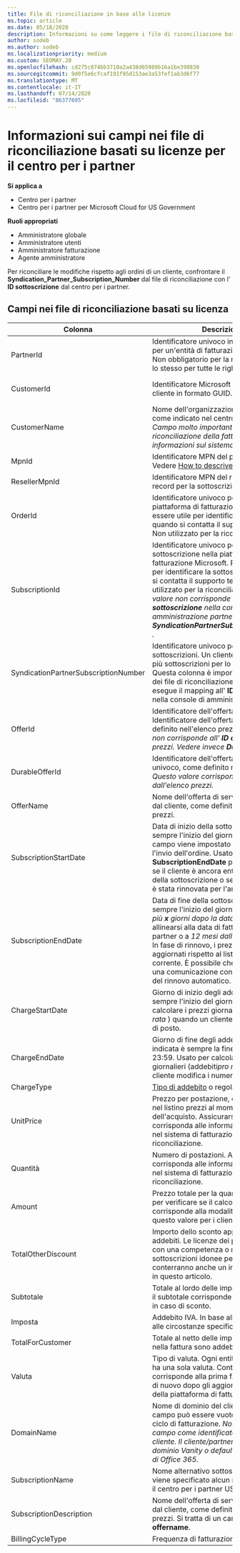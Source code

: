 ```yaml
---
title: File di riconciliazione in base alle licenze
ms.topic: article
ms.date: 05/18/2020
description: Informazioni su come leggere i file di riconciliazione basati sulle licenze nel centro per i partner. Questo articolo illustra il significato di ogni campo nel file di ricognizione basato sulle licenze.
author: sodeb
ms.author: sodeb
ms.localizationpriority: medium
ms.custom: SEOMAY.20
ms.openlocfilehash: cd275c074bb3710a2a438d65989b16a1be398830
ms.sourcegitcommit: 9d0f5e6cfcaf191f95d153ae3a53fef1ab3d6f77
ms.translationtype: MT
ms.contentlocale: it-IT
ms.lasthandoff: 07/14/2020
ms.locfileid: "86377695"
---
```

# <a name="understand-the-fields-in-partner-center-license-based-reconciliation-files"></a>Informazioni sui campi nei file di riconciliazione basati su licenze per il centro per i partner

**Si applica a**

- Centro per i partner
- Centro per i partner per Microsoft Cloud for US Government

**Ruoli appropriati**
- Amministratore globale
- Amministratore utenti
- Amministratore fatturazione
- Agente amministratore

Per riconciliare le modifiche rispetto agli ordini di un cliente, confrontare il **Syndication_Partner_Subscription_Number** dal file di riconciliazione con l' **ID sottoscrizione** dal centro per i partner.

## <a name="fields-in-license-based-reconciliation-files"></a>Campi nei file di riconciliazione basati su licenza

| Colonna | Descrizione | Valore di esempio |
| ------ | ----------- | ------------ |
| PartnerId | Identificatore univoco in formato GUID per un'entità di fatturazione specifica. Non obbligatorio per la riconciliazione. È lo stesso per tutte le righe. | *8ddd03642-test-test-test-46b58d356b4e* |
| CustomerId | Identificatore Microsoft univoco per il cliente in formato GUID. | *12ABCD34-001A-BCD2-987C-3210ABCD5678* |
| CustomerName | Nome dell'organizzazione del cliente, come indicato nel centro per i partner. *Campo molto importante per la riconciliazione della fattura con le informazioni sul sistema.* | *Test Customer A* |
| MpnId | Identificatore MPN del partner CSP. Vedere [How to descrivere by partner](use-the-reconciliation-files.md#itemize-reconciliation-files-by-partner). | *4390934* |
| ResellerMpnId | Identificatore MPN del rivenditore del record per la sottoscrizione.  |
| OrderId | Identificatore univoco per un ordine nella piattaforma di fatturazione Microsoft. Può essere utile per identificare l'ordine quando si contatta il supporto tecnico. Non utilizzato per la riconciliazione. | *566890604832738111* |
| SubscriptionId | Identificatore univoco per una sottoscrizione nella piattaforma di fatturazione Microsoft. Può essere utile per identificare la sottoscrizione quando si contatta il supporto tecnico. Non utilizzato per la riconciliazione. *Questo valore non corrisponde all' **ID sottoscrizione** nella console di amministrazione partner. Vedere invece **SyndicationPartnerSubscriptionNumber** .* | *usCBMgAAAAAAAAIA* |
| SyndicationPartnerSubscriptionNumber | Identificatore univoco per le sottoscrizioni. Un cliente può disporre di più sottoscrizioni per lo stesso piano. Questa colonna è importante per l'analisi dei file di riconciliazione. Questo campo esegue il mapping all' **ID sottoscrizione** nella console di amministrazione partner. | *fb977ab5-test-test-test-24c8d9591708* |
| OfferId | Identificatore dell'offerta univoco. Identificatore dell'offerta standard, come definito nell'elenco prezzi. *Questo valore non corrisponde all' **ID offerta** nell'elenco prezzi. Vedere invece **DurableOfferID** .* | *FE616D64-E9A8-40EF-843F-152E9BBEF3D1* |
| DurableOfferId | Identificatore dell'offerta durevole univoco, come definito nell'elenco prezzi. *Questo valore corrisponde all' **ID offerta** dall'elenco prezzi.* | *1017D7F3-6D7F-4BFA-BDD8-79BC8F104E0C* |
| OfferName | Nome dell'offerta di servizio acquistata dal cliente, come definito nel listino prezzi. | *Microsoft Office 365 (Piano E3)* |
| SubscriptionStartDate | Data di inizio della sottoscrizione. L'ora è sempre l'inizio del giorno, 0:00. Questo campo viene impostato sul giorno dopo l'invio dell'ordine. Usato insieme a **SubscriptionEndDate** per determinare: se il cliente è ancora entro il primo anno della sottoscrizione o se la sottoscrizione è stata rinnovata per l'anno successivo. | *2/1/2019 0:00* |
| SubscriptionEndDate | Data di fine della sottoscrizione. L'ora è sempre l'inizio del giorno, 0:00. *12 mesi più **x** giorni dopo la data di inizio* per allinearsi alla data di fatturazione del partner o a *12 mesi dalla data di rinnovo*. In fase di rinnovo, i prezzi vengono aggiornati rispetto al listino prezzi corrente. È possibile che venga richiesta una comunicazione con il cliente prima del rinnovo automatico. | *2/1/2019 0:00* |
| ChargeStartDate | Giorno di inizio degli addebiti. L'ora è sempre l'inizio del giorno, 0:00. Usato per calcolare i prezzi giornalieri (addebiti*pro rata* ) quando un cliente modifica i numeri di posto. | *2/1/2019 0:00* |
| ChargeEndDate | Giorno di fine degli addebiti. L'ora indicata è sempre la fine della giornata, le 23:59. Usato per calcolare i prezzi giornalieri (addebiti*pro rata* ) quando un cliente modifica i numeri di posto. | *2/28/2019 23:59* |
| ChargeType | [Tipo di addebito](recon-file-charge-types.md) o regolazione. | Vedere [tipi di addebito](recon-file-charge-types.md). |
| UnitPrice | Prezzo per postazione, come pubblicato nel listino prezzi al momento dell'acquisto. Assicurarsi che corrisponda alle informazioni archiviate nel sistema di fatturazione durante la riconciliazione. | *6,82* |
| Quantità | Numero di postazioni. Assicurarsi che corrisponda alle informazioni archiviate nel sistema di fatturazione durante la riconciliazione. | *2* |
| Amount | Prezzo totale per la quantità. Utilizzato per verificare se il calcolo della quantità corrisponde alla modalità di calcolo di questo valore per i clienti. | *13.32* |
| TotalOtherDiscount | Importo dello sconto applicato a questi addebiti. Le licenze dei prodotti incluse con una competenza o mappe, o nuove sottoscrizioni idonee per un incentivo, conterranno anche un importo di sconto in questo articolo. | *2,32* |
| Subtotale | Totale al lordo delle imposte. Controlla se il subtotale corrisponde al totale previsto, in caso di sconto. | *11* |
| Imposta | Addebito IVA. In base alle regole fiscali e alle circostanze specifiche del mercato. | *0* |
| TotalForCustomer | Totale al netto delle imposte. Verifica se nella fattura sono addebitate imposte. | *11* |
| Valuta | Tipo di valuta. Ogni entità di fatturazione ha una sola valuta. Controllare se corrisponde alla prima fattura. Controllare di nuovo dopo gli aggiornamenti principali della piattaforma di fatturazione. | *EUR* |
| DomainName | Nome di dominio del cliente. Questo campo può essere vuoto fino al secondo ciclo di fatturazione. *Non usare questo campo come identificatore univoco per il cliente. Il cliente/partner può aggiornare il dominio Vanity o default tramite il portale di Office 365.* | *example.onmicrosoft.com* |
| SubscriptionName | Nome alternativo sottoscrizione. Se non viene specificato alcun nome alternativo, il centro per i partner USA l' **offerta**. | *PROGETTO ONLINE* |
| SubscriptionDescription | Nome dell'offerta di servizio acquistata dal cliente, come definito nel listino prezzi. Si tratta di un campo identico a **offername**. | *PROJECT ONLINE PREMIUM WITHOUT PROJECT CLIENT* |
| BillingCycleType | Frequenza di fatturazione una volta.| *Monthly* (Mensile) |